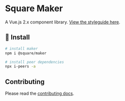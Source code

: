 # Square Maker

A Vue.js 2.x component library. [View the styleguide here](https://square.github.io/maker/styleguide/latest/#/).

## 🚀 Install

```sh
# install maker
npm i @square/maker
```

```sh
# install peer dependencies
npx i-peers -a
```

## Contributing

Please read the [contributing docs](.github/CONTRITBUTING.md).
